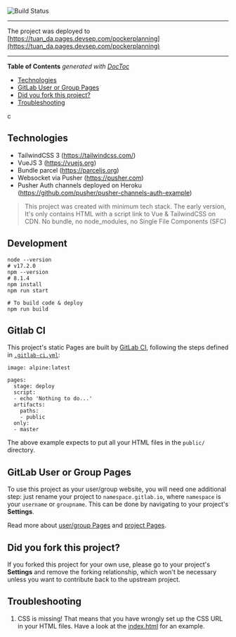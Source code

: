 ![Build Status](https://gitlab.devsep.com/tuan_da/pockerplanning/badges/master/pipeline.svg)

---

The project was deployed to [https://tuan_da.pages.devsep.com/pockerplanning](https://tuan_da.pages.devsep.com/pockerplanning)

---

<!-- START doctoc generated TOC please keep comment here to allow auto update -->
<!-- DON'T EDIT THIS SECTION, INSTEAD RE-RUN doctoc TO UPDATE -->
**Table of Contents**  *generated with [DocToc](https://github.com/thlorenz/doctoc)*

- [Technologies](#technologies)
- [GitLab User or Group Pages](#gitlab-user-or-group-pages)
- [Did you fork this project?](#did-you-fork-this-project)
- [Troubleshooting](#troubleshooting)

<!-- END doctoc generated TOC please keep comment here to allow auto update -->
c
## Technologies

- TailwindCSS 3 (https://tailwindcss.com/)
- VueJS 3 (https://vuejs.org)
- Bundle parcel (https://parceljs.org)
- Websocket via Pusher (https://pusher.com)
- Pusher Auth channels deployed on Heroku (https://github.com/pusher/pusher-channels-auth-example)

> This project was created with minimum tech stack. The early version, It's only contains HTML with a script
link to Vue & TailwindCSS on CDN. No bundle, no node_modules, no Single File Components (SFC)


## Development

```
node --version
# v17.2.0
npm --version
# 8.1.4
npm install
npm run start

# To build code & deploy
npm run build
```

## Gitlab CI

This project's static Pages are built by [GitLab CI][ci], following the steps
defined in [`.gitlab-ci.yml`](.gitlab-ci.yml):

```
image: alpine:latest

pages:
  stage: deploy
  script:
  - echo 'Nothing to do...'
  artifacts:
    paths:
    - public
  only:
  - master
```

The above example expects to put all your HTML files in the `public/` directory.

## GitLab User or Group Pages

To use this project as your user/group website, you will need one additional
step: just rename your project to `namespace.gitlab.io`, where `namespace` is
your `username` or `groupname`. This can be done by navigating to your
project's **Settings**.

Read more about [user/group Pages][userpages] and [project Pages][projpages].

## Did you fork this project?

If you forked this project for your own use, please go to your project's
**Settings** and remove the forking relationship, which won't be necessary
unless you want to contribute back to the upstream project.

## Troubleshooting

1. CSS is missing! That means that you have wrongly set up the CSS URL in your
   HTML files. Have a look at the [index.html] for an example.

[ci]: https://about.gitlab.com/gitlab-ci/
[index.html]: https://gitlab.com/pages/plain-html/blob/master/public/index.html
[userpages]: https://docs.gitlab.com/ce/user/project/pages/introduction.html#user-or-group-pages
[projpages]: https://docs.gitlab.com/ce/user/project/pages/introduction.html#project-pages
